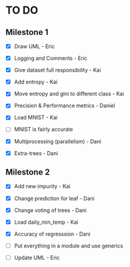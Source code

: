 # TO DO

## Milestone 1

- [X] Draw UML - Eric

- [x] Logging and Comments - Eric

- [x] Give dataset full responsibility - Kai

- [x] Add entropy - Kai

- [x] Move entropy and gini to different class - Kai

- [x] Precision & Performance metrics - Daniel

- [x] Load MNIST - Kai

- [ ] MNIST is fairly accurate

- [x] Multiprocessing (parallelism) - Dani

- [x] Extra-trees - Dani

## Milestone 2

- [x] Add new impurity - Kai

- [x] Change prediction for leaf - Dani

- [x] Change voting of trees - Dani

- [x] Load daily_min_temp - Kai

- [x] Accuracy of regresssion - Dani

- [ ] Put everything in a module and use generics

- [ ] Update UML - Eric
